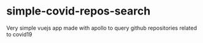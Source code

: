 # simple-covid-repos-search
Very simple vuejs app made with apollo to query github repositories related to covid19
